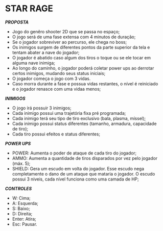 # STAR RAGE

***PROPOSTA***

- Jogo do genêro shooter 2D que se passa no espaço;
- O jogo será de uma fase extensa com 4 minutos de duração;
- Se o jogador sobreviver ao percurso, ele chega no boss;
- Os inimigos surgem de diferentes pontos da parte superior da tela e tentam abater a nave do jogador;
- O jogador é abatido caso algum dos tiros o toque ou se ele tocar em alguma nave inimiga;
- Ao longo do caminho, o jogador poderá coletar power ups ao derrotar certos inimigos, mudando seus status iniciais;
- O jogador começa o jogo com 3 vidas.
- Caso morra durante a fase e possua vidas restantes, o nível é reiniciado e o jogador renasce com uma vidaa menos;


***INIMIGOS***

- O jogo irá possuir 3 inimigos;
- Cada inimigo possui uma trajetória fixa pré programada;
- Cada inimigo terá seu tipo de tiro exclusivo (bala, plasma, míssel);
- Cada inimigo possui status diferentes (tamanho, armadura, capacidade de tiro);
- Cada tiro possui efeitos e status diferentes;


***POWER UPS***

- POWER: Aumenta o poder de ataque de cada tiro do jogador;
- AMMO: Aumenta a quantidade de tiros disparados por vez pelo jogador (máx. 5);
- SHIELD: Gera um escudo em volta do jogador. Esse escudo nega completamente o dano de um ataque que mataria o jogador. O escudo possui 3 níveis, cada nível funciona como uma camada de HP;


***CONTROLES***

- W: Cima;
- A: Esquerda;
- S: Baixo;
- D: Direita;
- Enter: Atira;
- Esc: Pausar.
